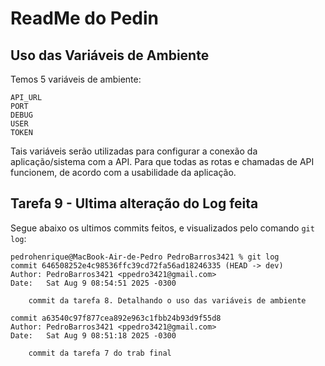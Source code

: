 # ReadMe do Pedin

## Uso das Variáveis de Ambiente

Temos 5 variáveis de ambiente:

```text
API_URL
PORT
DEBUG
USER
TOKEN
```

Tais variáveis serão utilizadas para configurar a conexão da aplicação/sistema com a API. Para que todas as rotas e chamadas de API funcionem, de acordo com a usabilidade da aplicação.

## Tarefa 9 - Ultima alteração do Log feita

Segue abaixo os ultimos commits feitos, e visualizados pelo comando `git log`:

```shell
pedrohenrique@MacBook-Air-de-Pedro PedroBarros3421 % git log
commit 646508252e4c98536ffc39cd72fa56ad18246335 (HEAD -> dev)
Author: PedroBarros3421 <ppedro3421@gmail.com>
Date:   Sat Aug 9 08:54:51 2025 -0300

    commit da tarefa 8. Detalhando o uso das variáveis de ambiente

commit a63540c97f877cea892e963c1fbb24b93d9f55d8
Author: PedroBarros3421 <ppedro3421@gmail.com>
Date:   Sat Aug 9 08:51:18 2025 -0300

    commit da tarefa 7 do trab final
```
